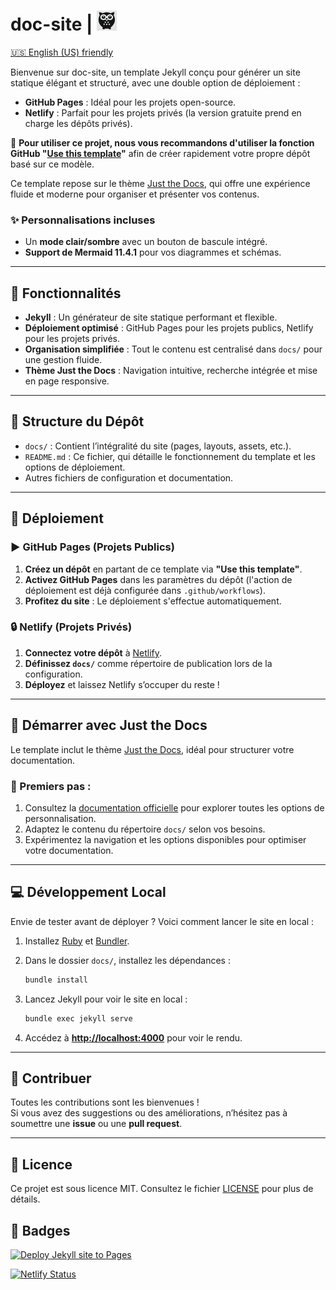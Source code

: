 # doc-site | ![Logo](logo_ds.png)

[🇺🇸 English (US) friendly](https://translate.google.com/translate?sl=auto&tl=en&u=https://github.com/dsissoko/doc-site)

Bienvenue sur doc-site, un template Jekyll conçu pour générer un site statique élégant et structuré, avec une double option de déploiement :

- **GitHub Pages** : Idéal pour les projets open-source.
- **Netlify** : Parfait pour les projets privés (la version gratuite prend en charge les dépôts privés).

🚀 **Pour utiliser ce projet, nous vous recommandons d'utiliser la fonction GitHub "[Use this template](https://github.com/YOUR-REPO-URL/generate)"** afin de créer rapidement votre propre dépôt basé sur ce modèle.

Ce template repose sur le thème [Just the Docs](https://just-the-docs.github.io/just-the-docs/), qui offre une expérience fluide et moderne pour organiser et présenter vos contenus.

### ✨ Personnalisations incluses
- Un **mode clair/sombre** avec un bouton de bascule intégré.
- **Support de Mermaid 11.4.1** pour vos diagrammes et schémas.

---

## 🚀 Fonctionnalités

- **Jekyll** : Un générateur de site statique performant et flexible.
- **Déploiement optimisé** : GitHub Pages pour les projets publics, Netlify pour les projets privés.
- **Organisation simplifiée** : Tout le contenu est centralisé dans `docs/` pour une gestion fluide.
- **Thème Just the Docs** : Navigation intuitive, recherche intégrée et mise en page responsive.

---

## 📁 Structure du Dépôt

- `docs/` : Contient l’intégralité du site (pages, layouts, assets, etc.).
- `README.md` : Ce fichier, qui détaille le fonctionnement du template et les options de déploiement.
- Autres fichiers de configuration et documentation.

---

## 🚀 Déploiement

### ▶️ GitHub Pages (Projets Publics)

1. **Créez un dépôt** en partant de ce template via **"Use this template"**.
2. **Activez GitHub Pages** dans les paramètres du dépôt (l'action de déploiement est déjà configurée dans `.github/workflows`).
3. **Profitez du site** : Le déploiement s'effectue automatiquement.

### 🔒 Netlify (Projets Privés)

1. **Connectez votre dépôt** à [Netlify](https://www.netlify.com/).
2. **Définissez `docs/`** comme répertoire de publication lors de la configuration.
3. **Déployez** et laissez Netlify s’occuper du reste !

---

## 📖 Démarrer avec Just the Docs

Le template inclut le thème [Just the Docs](https://just-the-docs.github.io/just-the-docs/), idéal pour structurer votre documentation.

### 🔹 Premiers pas :
1. Consultez la [documentation officielle](https://just-the-docs.github.io/just-the-docs/) pour explorer toutes les options de personnalisation.
2. Adaptez le contenu du répertoire `docs/` selon vos besoins.
3. Expérimentez la navigation et les options disponibles pour optimiser votre documentation.

---

## 💻 Développement Local

Envie de tester avant de déployer ? Voici comment lancer le site en local :

1. Installez [Ruby](https://www.ruby-lang.org/fr/) et [Bundler](https://bundler.io/).
2. Dans le dossier `docs/`, installez les dépendances :

   ```bash
   bundle install
   ```

3. Lancez Jekyll pour voir le site en local :

   ```bash
   bundle exec jekyll serve
   ```

4. Accédez à **[http://localhost:4000](http://localhost:4000)** pour voir le rendu.

---

## 🤝 Contribuer

Toutes les contributions sont les bienvenues !  
Si vous avez des suggestions ou des améliorations, n’hésitez pas à soumettre une **issue** ou une **pull request**.

---

## 📜 Licence

Ce projet est sous licence MIT. Consultez le fichier [LICENSE](LICENSE) pour plus de détails.

## 🎯 Badges

[![Deploy Jekyll site to Pages](https://github.com/dsissoko/doc-site/actions/workflows/jekyll.yml/badge.svg)](https://github.com/dsissoko/doc-site/actions/workflows/jekyll.yml)

[![Netlify Status](https://api.netlify.com/api/v1/badges/62c43b36-9522-4424-b8d4-f1d7e4c87a3b/deploy-status)](https://app.netlify.com/sites/r3edge-doc-site/deploys)
